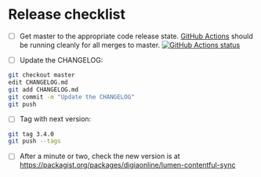 # Release checklist

* [ ] Get master to the appropriate code release state.
      [GitHub Actions](https://github.com/digiaonline/lumen-contentful-sync/actions)
      should be running cleanly for all merges to master.
      [![GitHub Actions status](https://github.com/digiaonline/lumen-contentful-sync/workflows/Test/badge.svg)](https://github.com/digiaonline/lumen-contentful-sync/actions)

* [ ] Update the CHANGELOG:

```bash
git checkout master
edit CHANGELOG.md
git add CHANGELOG.md
git commit -m "Update the CHANGELOG"
git push
```

* [ ] Tag with next version:

```bash
git tag 3.4.0
git push --tags
```

* [ ] After a minute or two, check the new version is at
      https://packagist.org/packages/digiaonline/lumen-contentful-sync
